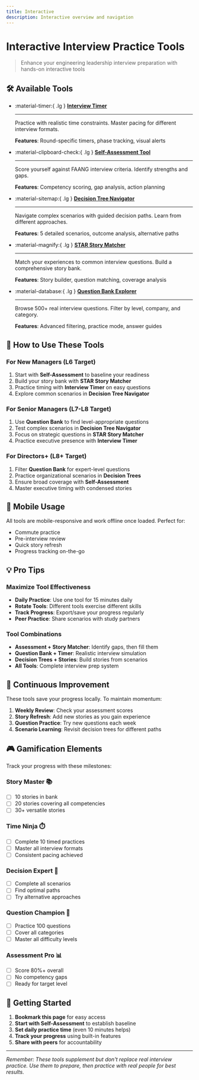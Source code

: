 ```yaml
---
title: Interactive
description: Interactive overview and navigation
---
```


# Interactive Interview Practice Tools

> Enhance your engineering leadership interview preparation with hands-on interactive tools

## 🛠️ Available Tools

<div class="grid cards" markdown>

- :material-timer:{ .lg } **[Interview Timer](../../../../engineering-leadership/level-4-interview-execution/tools/interactive/interview-timer.md)**
    
    ---
    
    Practice with realistic time constraints. Master pacing for different interview formats.
    
    **Features**: Round-specific timers, phase tracking, visual alerts

- :material-clipboard-check:{ .lg } **[Self-Assessment Tool](../../../../engineering-leadership/level-4-interview-execution/tools/interactive/self-assessment.md)**
    
    ---
    
    Score yourself against FAANG interview criteria. Identify strengths and gaps.
    
    **Features**: Competency scoring, gap analysis, action planning

- :material-sitemap:{ .lg } **[Decision Tree Navigator](../../../../engineering-leadership/level-4-interview-execution/tools/interactive/decision-trees.md)**
    
    ---
    
    Navigate complex scenarios with guided decision paths. Learn from different approaches.
    
    **Features**: 5 detailed scenarios, outcome analysis, alternative paths

- :material-magnify:{ .lg } **[STAR Story Matcher](../../../../engineering-leadership/level-4-interview-execution/tools/interactive/star-matcher.md)**
    
    ---
    
    Match your experiences to common interview questions. Build a comprehensive story bank.
    
    **Features**: Story builder, question matching, coverage analysis

- :material-database:{ .lg } **[Question Bank Explorer](../../../../engineering-leadership/level-4-interview-execution/tools/interactive/question-bank.md)**
    
    ---
    
    Browse 500+ real interview questions. Filter by level, company, and category.
    
    **Features**: Advanced filtering, practice mode, answer guides

</div>

## 🎯 How to Use These Tools

### For New Managers (L6 Target)
1. Start with **Self-Assessment** to baseline your readiness
2. Build your story bank with **STAR Story Matcher**
3. Practice timing with **Interview Timer** on easy questions
4. Explore common scenarios in **Decision Tree Navigator**

### For Senior Managers (L7-L8 Target)
1. Use **Question Bank** to find level-appropriate questions
2. Test complex scenarios in **Decision Tree Navigator**
3. Focus on strategic questions in **STAR Story Matcher**
4. Practice executive presence with **Interview Timer**

### For Directors+ (L8+ Target)
1. Filter **Question Bank** for expert-level questions
2. Practice organizational scenarios in **Decision Trees**
3. Ensure broad coverage with **Self-Assessment**
4. Master executive timing with condensed stories

## 📱 Mobile Usage

All tools are mobile-responsive and work offline once loaded. Perfect for:
- Commute practice
- Pre-interview review
- Quick story refresh
- Progress tracking on-the-go

## 💡 Pro Tips

### Maximize Tool Effectiveness
- **Daily Practice**: Use one tool for 15 minutes daily
- **Rotate Tools**: Different tools exercise different skills
- **Track Progress**: Export/save your progress regularly
- **Peer Practice**: Share scenarios with study partners

### Tool Combinations
- **Assessment + Story Matcher**: Identify gaps, then fill them
- **Question Bank + Timer**: Realistic interview simulation
- **Decision Trees + Stories**: Build stories from scenarios
- **All Tools**: Complete interview prep system

## 🔄 Continuous Improvement

These tools save your progress locally. To maintain momentum:

1. **Weekly Review**: Check your assessment scores
2. **Story Refresh**: Add new stories as you gain experience
3. **Question Practice**: Try new questions each week
4. **Scenario Learning**: Revisit decision trees for different paths

## 🎮 Gamification Elements

Track your progress with these milestones:

### Story Master 📚
- [ ] 10 stories in bank
- [ ] 20 stories covering all competencies
- [ ] 30+ versatile stories

### Time Ninja ⏱️
- [ ] Complete 10 timed practices
- [ ] Master all interview formats
- [ ] Consistent pacing achieved

### Decision Expert 🌳
- [ ] Complete all scenarios
- [ ] Find optimal paths
- [ ] Try alternative approaches

### Question Champion 💯
- [ ] Practice 100 questions
- [ ] Cover all categories
- [ ] Master all difficulty levels

### Assessment Pro 📊
- [ ] Score 80%+ overall
- [ ] No competency gaps
- [ ] Ready for target level

## 🚀 Getting Started

1. **Bookmark this page** for easy access
2. **Start with Self-Assessment** to establish baseline
3. **Set daily practice time** (even 10 minutes helps)
4. **Track your progress** using built-in features
5. **Share with peers** for accountability

---

*Remember: These tools supplement but don't replace real interview practice. Use them to prepare, then practice with real people for best results.*